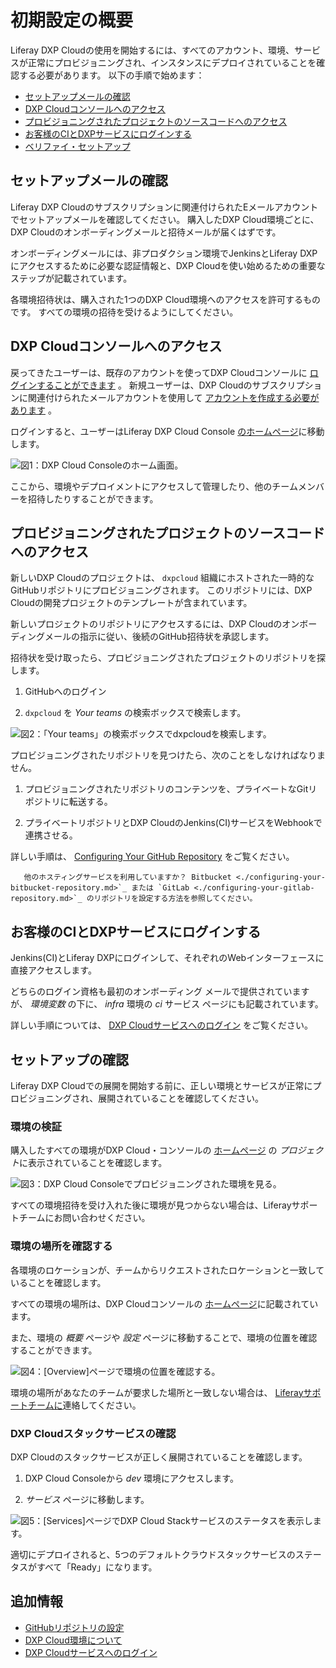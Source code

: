 # 初期設定の概要

Liferay DXP Cloudの使用を開始するには、すべてのアカウント、環境、サービスが正常にプロビジョニングされ、インスタンスにデプロイされていることを確認する必要があります。 以下の手順で始めます：

  - [セットアップメールの確認](#check-setup-emails)
  - [DXP Cloudコンソールへのアクセス](#access-the-dxp-cloud-console)
  - [プロビジョニングされたプロジェクトのソースコードへのアクセス](#access-the-provisioned-project-source-code)
  - [お客様のCIとDXPサービスにログインする](#log-in-to-your-ci-and-dxp-services)
  - [ベリファイ・セットアップ](#verifying-setup)

## セットアップメールの確認

Liferay DXP Cloudのサブスクリプションに関連付けられたEメールアカウントでセットアップメールを確認してください。 購入したDXP Cloud環境ごとに、DXP Cloudのオンボーディングメールと招待メールが届くはずです。

オンボーディングメールには、非プロダクション環境でJenkinsとLiferay DXPにアクセスするために必要な認証情報と、DXP Cloudを使い始めるための重要なステップが記載されています。

各環境招待状は、購入された1つのDXP Cloud環境へのアクセスを許可するものです。 すべての環境の招待を受けるようにしてください。

## DXP Cloudコンソールへのアクセス

戻ってきたユーザーは、既存のアカウントを使ってDXP Cloudコンソールに [ログインすることができます](https://console.liferay.cloud/login) 。 新規ユーザーは、DXP Cloudのサブスクリプションに関連付けられたメールアカウントを使用して [アカウントを作成する必要があります](https://console.liferay.cloud/signup?undefined) 。

ログインすると、ユーザーはLiferay DXP Cloud Console [のホームページ](https://console.liferay.cloud/projects)に移動します。

![図1：DXP Cloud Consoleのホーム画面。](./initial-setup-overview/images/01.png)

ここから、環境やデプロイメントにアクセスして管理したり、他のチームメンバーを招待したりすることができます。

## プロビジョニングされたプロジェクトのソースコードへのアクセス

新しいDXP Cloudのプロジェクトは、 `dxpcloud` 組織にホストされた一時的なGitHubリポジトリにプロビジョニングされます。 このリポジトリには、DXP Cloudの開発プロジェクトのテンプレートが含まれています。

新しいプロジェクトのリポジトリにアクセスするには、DXP Cloudのオンボーディングメールの指示に従い、後続のGitHub招待状を承認します。

招待状を受け取ったら、プロビジョニングされたプロジェクトのリポジトリを探します。

1.  GitHubへのログイン

2.  `dxpcloud` を *Your teams* の検索ボックスで検索します。

![図2：「Your teams」の検索ボックスでdxpcloudを検索します。](./initial-setup-overview/images/02.png)

プロビジョニングされたリポジトリを見つけたら、次のことをしなければなりません。

1.  プロビジョニングされたリポジトリのコンテンツを、プライベートなGitリポジトリに転送する。

2.  プライベートリポジトリとDXP CloudのJenkins(CI)サービスをWebhookで連携させる。

詳しい手順は、 [Configuring Your GitHub Repository](./configuring-your-github-repository.md) をご覧ください。

``` note::
   他のホスティングサービスを利用していますか？ Bitbucket <./configuring-your-bitbucket-repository.md>`_ または `GitLab <./configuring-your-gitlab-repository.md>`_ のリポジトリを設定する方法を参照してください。
```

## お客様のCIとDXPサービスにログインする

Jenkins(CI)とLiferay DXPにログインして、それぞれのWebインターフェースに直接アクセスします。

どちらのログイン資格も最初のオンボーディング メールで提供されていますが、 *環境変数* の下に、 *infra* 環境の *ci* サービス ページにも記載されています。

詳しい手順については、 [DXP Cloudサービスへのログイン](./logging-into-your-dxp-cloud-services.md) をご覧ください。

## セットアップの確認

Liferay DXP Cloudでの展開を開始する前に、正しい環境とサービスが正常にプロビジョニングされ、展開されていることを確認してください。

### 環境の検証

購入したすべての環境がDXP Cloud・コンソールの [ホームページ](https://console.liferay.cloud/projects) の *プロジェクト*に表示されていることを確認します。

![図3：DXP Cloud Consoleでプロビジョニングされた環境を見る。](./initial-setup-overview/images/03.png)

すべての環境招待を受け入れた後に環境が見つからない場合は、Liferayサポートチームにお問い合わせください。

### 環境の場所を確認する

各環境のロケーションが、チームからリクエストされたロケーションと一致していることを確認します。

すべての環境の場所は、DXP Cloudコンソールの [ホームページ](https://console.liferay.cloud/projects)に記載されています。

また、環境の *概要* ページや *設定* ページに移動することで、環境の位置を確認することができます。

![図4：[Overview]ページで環境の位置を確認する。](./initial-setup-overview/images/04.png)

環境の場所があなたのチームが要求した場所と一致しない場合は、 [Liferayサポートチームに](https://help.liferay.com/hc/en-us/articles/360030208451-DXP-Cloud-Support-Overview)連絡してください。

### DXP Cloudスタックサービスの確認

DXP Cloudのスタックサービスが正しく展開されていることを確認します。

1.  DXP Cloud Consoleから *dev* 環境にアクセスします。

2.  *サービス* ページに移動します。

![図5：[Services]ページでDXP Cloud Stackサービスのステータスを表示します。](./initial-setup-overview/images/05.png)

適切にデプロイされると、5つのデフォルトクラウドスタックサービスのステータスがすべて「Ready」になります。

## 追加情報

  - [GitHubリポジトリの設定](./configuring-your-github-repository.md)
  - [DXP Cloud環境について](./understanding-dxp-cloud-environments.md)
  - [DXP Cloudサービスへのログイン](./logging-into-your-dxp-cloud-services.md)
